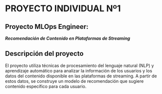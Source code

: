 # PROYECTO INDIVIDUAL Nº1
## Proyecto MLOps Engineer: 
***Recomendación de Contenido en Plataformas de Streaming***


## Descripción del proyecto
El proyecto utiliza técnicas de procesamiento del lenguaje natural (NLP) y aprendizaje automático para analizar la información de los usuarios y los datos del contenido disponible en las plataformas de streaming. A partir de estos datos, se construye un modelo de recomendación que sugiere contenido específico para cada usuario.

